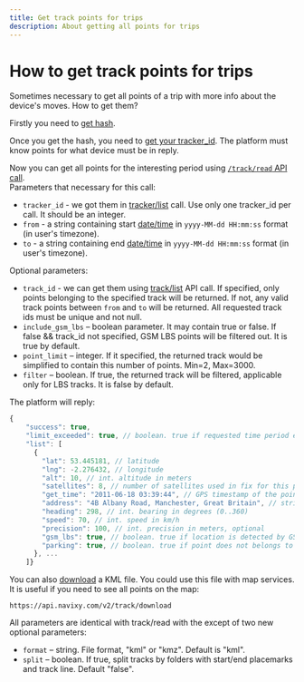```yaml
---
title: Get track points for trips
description: About getting all points for trips
---
```


# How to get track points for trips

Sometimes necessary to get all points of a trip with more info about the device's moves.
How to get them?

Firstly you need to [get hash](./get-session-hash.md).

Once you get the hash, you need to [get your tracker_id](./get-tracker-list.md). The platform must know points for what device must be in reply.

Now you can get all points for the interesting period using [`/track/read` API call](../resources/tracking/track/track.md#read).  
Parameters that necessary for this call:

* `tracker_id` - we got them in [tracker/list](../resources/tracking/tracker/tracker.md#list) call. Use only one tracker_id per call. It should be an integer.
* `from` - a string containing start [date/time](../getting-started.md#data-types) in `yyyy-MM-dd HH:mm:ss` format (in user's timezone).
* `to` - a string containing end [date/time](../getting-started.md#data-types) in `yyyy-MM-dd HH:mm:ss` format (in user's timezone).

Optional parameters:

* `track_id` - we can get them using [track/list](../resources/tracking/track/track.md#list) API call.
  If specified, only points belonging to the specified track will be returned. If not, 
  any valid track points between `from` and `to` will be returned. 
  All requested track ids must be unique and not null.
* `include_gsm_lbs` – boolean parameter. It may contain true or false. 
  If false && track_id not specified, GSM LBS points will be filtered out. It is true by default.
* `point_limit` – integer. If it specified, the returned track would be simplified to contain
  this number of points. Min=2, Max=3000.
* `filter` – boolean. If true, the returned track will be filtered, applicable only for LBS tracks. 
  It is false by default.

The platform will reply:

```js
{
    "success": true,
    "limit_exceeded": true, // boolean. true if requested time period exceeds limit specified in tracker's tariff
    "list": [
      {
        "lat": 53.445181, // latitude
        "lng": -2.276432, // longitude
        "alt": 10, // int. altitude in meters
        "satellites": 8, // number of satellites used in fix for this point
        "get_time": "2011-06-18 03:39:44", // GPS timestamp of the point, in user's timezone
        "address": "4B Albany Road, Manchester, Great Britain", // string. point address. "" if no addresss was recorded
        "heading": 298, // int. bearing in degrees (0..360)
        "speed": 70, // int. speed in km/h
        "precision": 100, // int. precision in meters, optional
        "gsm_lbs": true, // boolean. true if location is detected by GSM LBS, optional
        "parking": true, // boolean. true if point does not belongs to track, optional
      }, ...
    ]}
```
You can also [download](../resources/tracking/track/track.md#download) a KML file. 
You could use this file with map services. 
It is useful if you need to see all points on the map:

    https://api.navixy.com/v2/track/download

All parameters are identical with track/read with the except of two new optional parameters:

* `format` – string. File format, "kml" or "kmz". Default is "kml".
* `split` – boolean. If true, split tracks by folders with start/end placemarks and track line. Default "false".
